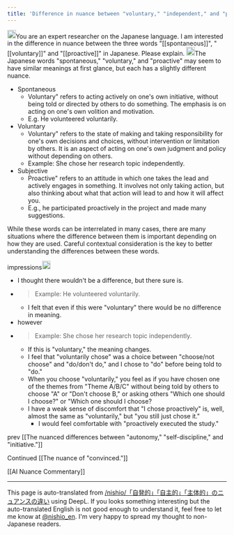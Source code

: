 ```yaml
---
title: 'Difference in nuance between "voluntary," "independent," and "proactive."'
---
```


<img src='https://scrapbox.io/api/pages/nishio-en/nishio/icon' alt='nishio.icon' height="19.5"/>You are an expert researcher on the Japanese language. I am interested in the difference in nuance between the three words "[[spontaneous]]", "[[voluntary]]" and "[[proactive]]" in Japanese. Please explain.
<img src='https://scrapbox.io/api/pages/nishio-en/gpt/icon' alt='gpt.icon' height="19.5"/>The Japanese words "spontaneous," "voluntary," and "proactive" may seem to have similar meanings at first glance, but each has a slightly different nuance.
- Spontaneous
    - Voluntary" refers to acting actively on one's own initiative, without being told or directed by others to do something. The emphasis is on acting on one's own volition and motivation.
    - E.g. He volunteered voluntarily.
- Voluntary
    - Voluntary" refers to the state of making and taking responsibility for one's own decisions and choices, without intervention or limitation by others. It is an aspect of acting on one's own judgment and policy without depending on others.
    - Example: She chose her research topic independently.
- Subjective
    - Proactive" refers to an attitude in which one takes the lead and actively engages in something. It involves not only taking action, but also thinking about what that action will lead to and how it will affect you.
    - E.g., he participated proactively in the project and made many suggestions.

While these words can be interrelated in many cases, there are many situations where the difference between them is important depending on how they are used. Careful contextual consideration is the key to better understanding the differences between these words.

impressions<img src='https://scrapbox.io/api/pages/nishio-en/nishio/icon' alt='nishio.icon' height="19.5"/>
- I thought there wouldn't be a difference, but there sure is.
- > Example: He volunteered voluntarily.
    - I felt that even if this were "voluntary" there would be no difference in meaning.
- however
- > Example: She chose her research topic independently.
    - If this is "voluntary," the meaning changes.
    - I feel that "voluntarily chose" was a choice between "choose/not choose" and "do/don't do," and I chose to "do" before being told to "do."
    - When you choose "voluntarily," you feel as if you have chosen one of the themes from "Theme A/B/C" without being told by others to choose "A" or "Don't choose B," or asking others "Which one should I choose?" or "Which one should I choose?
    - I have a weak sense of discomfort that "I chose proactively" is, well, almost the same as "voluntarily," but "you still just chose it."
        - I would feel comfortable with "proactively executed the study."

prev  [[The nuanced differences between "autonomy," "self-discipline," and "initiative."]]

Continued [[The nuance of "convinced."]]

[[AI Nuance Commentary]]

---
This page is auto-translated from [/nishio/「自発的」「自主的」「主体的」のニュアンスの違い](https://scrapbox.io/nishio/「自発的」「自主的」「主体的」のニュアンスの違い) using DeepL. If you looks something interesting but the auto-translated English is not good enough to understand it, feel free to let me know at [@nishio_en](https://twitter.com/nishio_en). I'm very happy to spread my thought to non-Japanese readers.